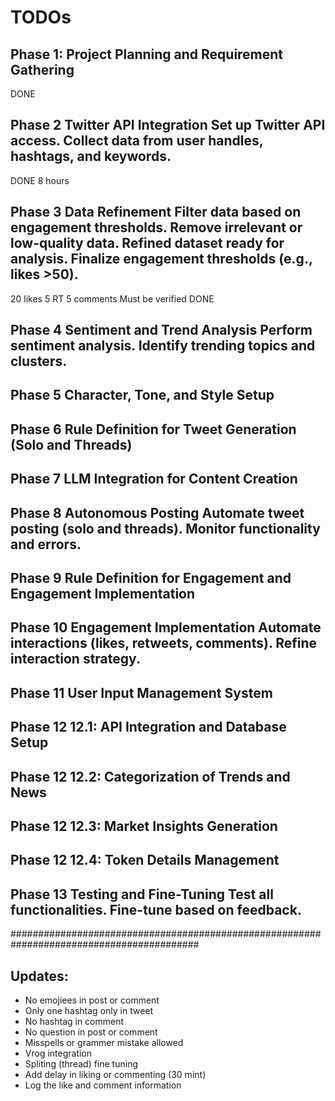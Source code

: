 # TODOs

## Phase 1: Project Planning and Requirement Gathering
DONE

## Phase 2 Twitter API Integration Set up Twitter API access. Collect data from user handles, hashtags, and keywords.
DONE 8 hours

## Phase 3 Data Refinement Filter data based on engagement thresholds. Remove irrelevant or low-quality data. Refined dataset ready for analysis. Finalize engagement thresholds (e.g., likes >50).
20 likes
5 RT
5 comments
Must be verified
DONE

## Phase 4 Sentiment and Trend Analysis Perform sentiment analysis. Identify trending topics and clusters.


## Phase 5 Character, Tone, and Style Setup


## Phase 6 Rule Definition for Tweet Generation (Solo and Threads)


## Phase 7 LLM Integration for Content Creation


## Phase 8 Autonomous Posting Automate tweet posting (solo and threads). Monitor functionality and errors.


## Phase 9 Rule Definition for Engagement and Engagement Implementation


## Phase 10 Engagement Implementation Automate interactions (likes, retweets, comments). Refine interaction strategy.


## Phase 11 User Input Management System


## Phase 12 12.1: API Integration and Database Setup


## Phase 12 12.2: Categorization of Trends and News


## Phase 12 12.3: Market Insights Generation


## Phase 12 12.4: Token Details Management


## Phase 13 Testing and Fine-Tuning Test all functionalities. Fine-tune based on feedback.

##########################################################################################

## Updates:
* No emojiees in post or comment
* Only one hashtag only in tweet
* No hashtag in comment
* No question in post or comment
* Misspells or grammer mistake allowed
* Vrog integration
* Spliting (thread) fine tuning
* Add delay in liking or commenting (30 mint)
* Log the like and comment information
